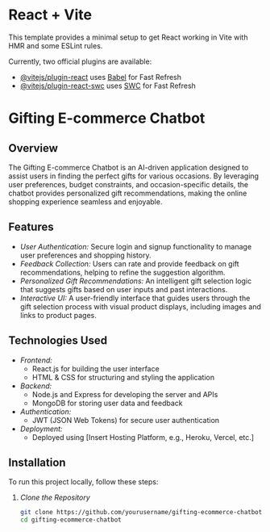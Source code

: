 # React + Vite

This template provides a minimal setup to get React working in Vite with HMR and some ESLint rules.

Currently, two official plugins are available:

- [@vitejs/plugin-react](https://github.com/vitejs/vite-plugin-react/blob/main/packages/plugin-react/README.md) uses [Babel](https://babeljs.io/) for Fast Refresh
- [@vitejs/plugin-react-swc](https://github.com/vitejs/vite-plugin-react-swc) uses [SWC](https://swc.rs/) for Fast Refresh


# Gifting E-commerce Chatbot

## Overview
The Gifting E-commerce Chatbot is an AI-driven application designed to assist users in finding the perfect gifts for various occasions. By leveraging user preferences, budget constraints, and occasion-specific details, the chatbot provides personalized gift recommendations, making the online shopping experience seamless and enjoyable.

## Features
- *User Authentication:* Secure login and signup functionality to manage user preferences and shopping history.
- *Feedback Collection:* Users can rate and provide feedback on gift recommendations, helping to refine the suggestion algorithm.
- *Personalized Gift Recommendations:* An intelligent gift selection logic that suggests gifts based on user inputs and past interactions.
- *Interactive UI:* A user-friendly interface that guides users through the gift selection process with visual product displays, including images and links to product pages.

## Technologies Used
- *Frontend:* 
  - React.js for building the user interface
  - HTML & CSS for structuring and styling the application
- *Backend:*
  - Node.js and Express for developing the server and APIs
  - MongoDB for storing user data and feedback
- *Authentication:* 
  - JWT (JSON Web Tokens) for secure user authentication
- *Deployment:*
  - Deployed using [Insert Hosting Platform, e.g., Heroku, Vercel, etc.]

## Installation
To run this project locally, follow these steps:

1. *Clone the Repository*
   ```bash
   git clone https://github.com/yourusername/gifting-ecommerce-chatbot.git
   cd gifting-ecommerce-chatbot
